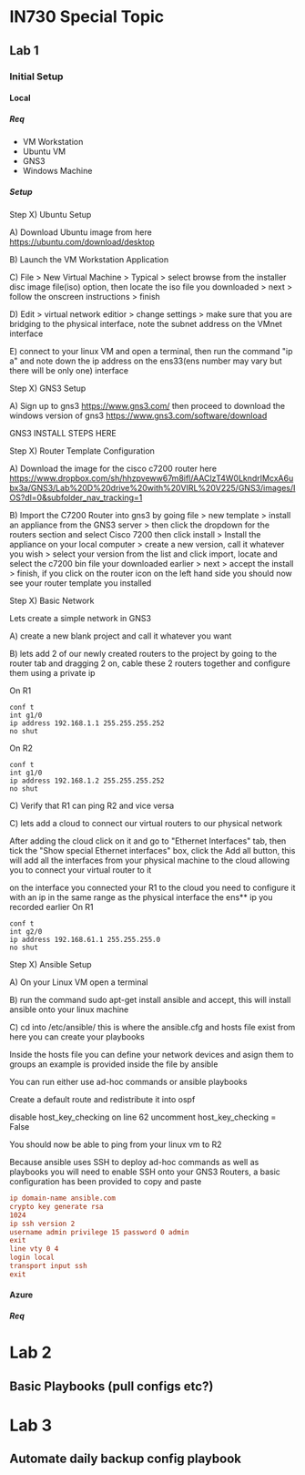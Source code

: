 # IN730 Special Topic

## Lab 1

### Initial Setup

#### Local

##### Req

- VM Workstation 
- Ubuntu VM
- GNS3
- Windows Machine

##### Setup

Step X) Ubuntu Setup

A) Download Ubuntu image from here https://ubuntu.com/download/desktop

B) Launch the VM Workstation Application

C) File > New Virtual Machine > Typical > select browse from the installer disc image file(iso) option, then locate the iso file you downloaded > next > follow the onscreen instructions > finish

D) Edit > virtual network editior > change settings > make sure that you are bridging to the physical interface, note the subnet address on the VMnet interface

E) connect to your linux VM and open a terminal, then run the command "ip a" and note down the ip address on the ens33(ens number may vary but there will be only one) interface

Step X) GNS3 Setup

A) Sign up to gns3 https://www.gns3.com/ then proceed to download the windows version of gns3 https://www.gns3.com/software/download

GNS3 INSTALL STEPS HERE

Step X) Router Template Configuration

A) Download the image for the cisco c7200 router here https://www.dropbox.com/sh/hhzpveww67m8ifl/AAClzT4W0LkndrIMcxA6ubx3a/GNS3/Lab%20D%20drive%20with%20VIRL%20V225/GNS3/images/IOS?dl=0&subfolder_nav_tracking=1 

B) Import the C7200 Router into gns3 by going file > new template > install an appliance from the GNS3 server > then click the dropdown for the routers section and select Cisco 7200 then click install > Install the appliance on your local computer > create a new version, call it whatever you wish > select your version from the list and click import, locate and select the c7200 bin file your downloaded earlier > next > accept the install > finish, if you click on the router icon on the left hand side you should now see your router template you installed

Step X) Basic Network

Lets create a simple network in GNS3

A) create a new blank project and call it whatever you want

B) lets add 2 of our newly created routers to the project by going to the router tab and dragging 2 on, cable these 2 routers together and configure them using a private ip 

On R1
```
conf t
int g1/0
ip address 192.168.1.1 255.255.255.252
no shut
```
On R2
```
conf t
int g1/0
ip address 192.168.1.2 255.255.255.252
no shut
```
C) Verify that R1 can ping R2 and vice versa

C) lets add a cloud to connect our virtual routers to our physical network 

After adding the cloud click on it and go to "Ethernet Interfaces" tab, then tick the "Show special Ethernet interfaces" box, click the Add all button, this will add all the interfaces from your physical machine to the cloud allowing you to connect your virtual router to it



on the interface you connected your R1 to the cloud you need to configure it with an ip in the same range as the physical interface the ens** ip you recorded earlier
On R1 
```
conf t
int g2/0
ip address 192.168.61.1 255.255.255.0
no shut
```


Step X) Ansible Setup

A) On your Linux VM open a terminal

B) run the command sudo apt-get install ansible and accept, this will install ansible onto your linux machine

C) cd into /etc/ansible/ this is where the ansible.cfg and hosts file exist from here you can create your playbooks

Inside the hosts file you can define your network devices and asign them to groups an example is provided inside the file by ansible

You can run either use ad-hoc commands or ansible playbooks 

Create a default route and redistribute it into ospf

disable host_key_checking
on line 62 uncomment host_key_checking = False

You should now be able to ping from your linux vm to R2

Because ansible uses SSH to deploy ad-hoc commands as well as playbooks you will need to enable SSH onto your GNS3 Routers, a basic configuration has been provided to copy and paste

``` conf t
ip domain-name ansible.com
crypto key generate rsa
1024
ip ssh version 2
username admin privilege 15 password 0 admin
exit
line vty 0 4
login local
transport input ssh
exit
```

#### Azure

##### Req



# Lab 2

## Basic Playbooks (pull configs etc?)

# Lab 3

## Automate daily backup config playbook
